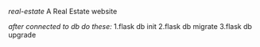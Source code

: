 *real-estate*
A Real Estate website

*after connected to db do these:*
1.flask db init
2.flask db migrate
3.flask db upgrade
